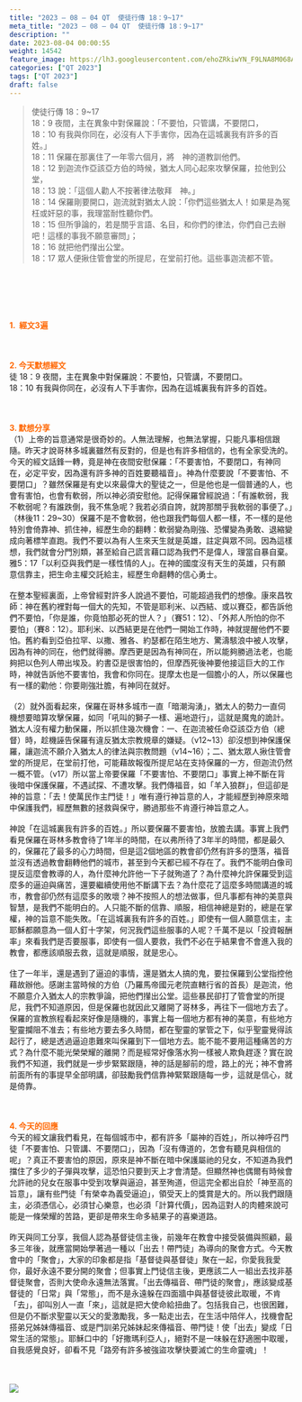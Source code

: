```yaml
---
title: "2023 – 08 – 04 QT  使徒行傳 18：9~17"
meta_title: "2023 – 08 – 04 QT  使徒行傳 18：9~17"
description: ""
date: 2023-08-04 00:00:55
weight: 14542
feature_image: https://lh3.googleusercontent.com/ehoZRkiwYN_F9LNA8M068AYxt73EavCZno-PD1cJRuf5BbSkQVUWr3gNEbt5kSs28Pb_Elg17kSrtf9ybWvojWoMV6I4tPM3vGRGDq6GkKkPdL2Gut4QAIw4-uykKUAtNiKgQKntvsU=w800
categories: ["QT 2023"]
tags: ["QT 2023"]
draft: false
---
```


<blockquote>使徒行傳 18：9~17<br />
18：9 夜間，主在異象中對保羅說：「不要怕，只管講，不要閉口，<br />
18：10 有我與你同在，必沒有人下手害你，因為在這城裏我有許多的百姓。」<br />
18：11 保羅在那裏住了一年零六個月，將　神的道教訓他們。<br />
18：12 到迦流作亞該亞方伯的時候，猶太人同心起來攻擊保羅，拉他到公堂，<br />
18：13 說：「這個人勸人不按著律法敬拜　神。」<br />
18：14 保羅剛要開口，迦流就對猶太人說：「你們這些猶太人！如果是為冤枉或奸惡的事，我理當耐性聽你們。<br />
18：15 但所爭論的，若是關乎言語、名目，和你們的律法，你們自己去辦吧！這樣的事我不願意審問」；<br />
18：16 就把他們攆出公堂。<br />
18：17 眾人便揪住管會堂的所提尼，在堂前打他。這些事迦流都不管。</blockquote><br />
&nbsp;<br />
<br />
&nbsp;<br />
<br />
<span style="color: #ff6600;"><strong>1.  經文3遍</strong></span><br />
<br />
&nbsp;<br />
<br />
<span style="color: #ff6600;"><strong>2. 今天默想經文<br />
</strong></span>徒 18：9 夜間，主在異象中對保羅說：不要怕，只管講，不要閉口。<br />
18：10 有我與你同在，必沒有人下手害你，因為在這城裏我有許多的百姓。<br />
<br />
&nbsp;<br />
<br />
<strong><span style="color: #ff6600;">3. 默想分享<br />
</span></strong>（1）上帝的旨意通常是很奇妙的。人無法理解，也無法掌握，只能凡事相信跟隨。昨天才說哥林多城裏雖然有反對的，但是也有許多相信的，也有全家受洗的。今天的經文話鋒一轉，竟是神在夜間安慰保羅：「不要害怕，不要閉口，有神同在，必定平安，因為還有許多神的百姓要聽福音」。神為什麼要說「不要害怕、不要閉口」？雖然保羅是有史以來最偉大的聖徒之一，但是他也是一個普通的人，也會有害怕，也會有軟弱，所以神必須安慰他。記得保羅曾經說過：「有誰軟弱，我不軟弱呢？有誰跌倒，我不焦急呢？我若必須自誇，就誇那關乎我軟弱的事便了。」（林後11：29~30）保羅不是不會軟弱，他也跟我們每個人都一樣，不一樣的是他特別會倚靠神、抓住神，經歷生命的翻轉：軟弱變為剛強、恐懼變為勇敢、退縮變成向著標竿直跑。我們不要以為有人生來天生就是英雄，註定與眾不同。因為這樣想，我們就會分門別類，甚至給自己謊言藉口認為我們不是偉人，理當自暴自棄。雅5：17「以利亞與我們是一樣性情的人」。在神的國度沒有天生的英雄，只有願意信靠主，把生命主權交託給主，經歷生命翻轉的信心勇士。<br />
<br />
在整本聖經裏面，上帝曾經對許多人說過不要怕，可能超過我們的想像。康來昌牧師：神在舊約裡對每一個大的先知，不管是耶利米、以西結、或以賽亞，都告訴他們不要怕，「你是誰，你竟怕那必死的世人？」（賽51：12）、「外邦人所怕的你不要怕」（賽8：12）。耶利米、以西結更是在他們一開始工作時，神就提醒他們不要怕。舊約看到亞伯拉罕、以撒、雅各、約瑟都在陌生地方、驚濤駭浪中被人攻擊，因為有神的同在，他們就得勝。摩西更是因為有神同在，所以能夠勝過法老，也能夠把以色列人帶出埃及。約書亞是很害怕的，但摩西死後神要他接這巨大的工作時，神就告訴他不要害怕，我會和你同在。提摩太也是一個膽小的人，所以保羅也有一樣的勸他：你要剛強壯膽，有神同在就好。<br />
<br />
（2）就外面看起來，保羅在哥林多城市一直「暗潮洶湧」，猶太人的勢力一直伺機想要暗算攻擊保羅，如同「吼叫的獅子一樣、遍地遊行」，這就是魔鬼的詭計。猶太人沒有權力動保羅，所以抓住幾次機會：一、在迦流被任命亞該亞方伯（總督）時，趁機誣告保羅有違反猶太宗教規章的嫌疑。（v12~13）卻沒想到神保護保羅，讓迦流不願介入猶太人的律法與宗教問題（v14~16）；二、猶太眾人揪住管會堂的所提尼，在堂前打他，可能藉故報復所提尼站在支持保羅的一方，但迦流仍然一概不管。（v17）所以當上帝要保羅「不要害怕、不要閉口」事實上神不斷在背後暗中保護保羅，不遇試探、不遭攻擊。我們傳福音，如「羊入狼群」，但這卻是神的旨意：「去！使萬民作主門徒！」唯有遵行神旨意的人，才能經歷到神原來暗中保護我們，經歷無數的拯救與保守，勝過那些不肯遵行神旨意之人。<br />
<br />
神說「在這城裏我有許多的百姓。」所以要保羅不要害怕，放膽去講。事實上我們看見保羅在哥林多教會待了1年半的時間，在以弗所待了3年半的時間，都是最久的，保羅花了最多的心力時間，但是這2個地區的教會卻仍然有許多的墮落，福音並沒有透過教會翻轉他們的城市，甚至到今天都已經不存在了。我們不能明白像司提反這麼會教導的人，為什麼神允許他一下子就殉道了？為什麼神允許保羅受到這麼多的逼迫與痛苦，還要繼續使用他不斷講下去？為什麼花了這麼多時間講道的城市，教會卻仍然有這麼多的敗壞？神不按照人的想法做事，但凡事都有神的美意與智慧，是我們不能明白的。人只能不斷的信靠、順服，相信神總是對的，總是在掌權，神的旨意不能失敗。「在這城裏我有許多的百姓。」即使有一個人願意信主，主耶穌都願意為一個人釘十字架，何況我們這些服事的人呢？千萬不是以「投資報酬率」來看我們是否要服事，即使有一個人要救，我們不必在乎結果會不會進入我的教會，都應該順服去救，這就是順服，就是忠心。<br />
<br />
住了一年半，還是遇到了逼迫的事情，還是猶太人搞的鬼，要拉保羅到公堂指控他藉故辦他。感謝主當時候的方伯（乃羅馬帝國元老院直轄行省的首長）是迦流，他不願意介入猶太人的宗教爭論，把他們攆出公堂。這些暴民卻打了管會堂的所提尼，我們不知道原因，但是保羅也就因此又離開了哥林多，再往下一個地方去了。保羅的宣教旅程看起來好像是隨機的，事實上每一個地方都有神的美意，有些地方聖靈攔阻不准去；有些地方要去多久時間，都在聖靈的掌管之下，似乎聖靈覺得該起行了，總是透過逼迫患難來叫保羅到下一個地方去。能不能不要用這種痛苦的方式？為什麼不能光榮榮耀的離開？而是經常好像落水狗一樣被人欺負趕逐？實在說我們不知道，我們就是一步步緊緊跟隨，神的話是腳前的燈，路上的光；神不會將前面所有的事提早全部明講，卻鼓勵我們信靠神緊緊跟隨每一步，這就是信心，就是倚靠。<br />
<br />
&nbsp;<br />
<br />
<strong style="font-size: inherit;"><span style="color: #ff6600;">4. 今天的回應<br />
</span></strong>今天的經文讓我們看見，在每個城市中，都有許多「屬神的百姓」，所以神呼召門徒「不要害怕、只管講、不要閉口」，因為「沒有傳道的，怎會有聽見與相信的呢」？真正不要害怕的原因，原來是神不斷在暗中保護屬祂的兒女，不知道為我們擋住了多少的子彈與攻擊，這恐怕只要到天上才會清楚。但顯然神也偶爾有時候會允許祂的兒女在服事中受到攻擊與逼迫，甚至殉道，但這完全都出自於「神至高的旨意」，讓有些門徒「有榮幸為義受逼迫」，領受天上的獎賞是大的。所以我們跟隨主，必須憑信心，必須甘心樂意，也必須「計算代價」，因為這對人的肉體來說可能是一條榮耀的苦路，更卻是帶來生命多結果子的喜樂道路。<br />
<br />
昨天與同工分享，我個人認為基督徒信主後，前幾年在教會中接受裝備與照顧，最多三年後，就應當開始學著過一種以「出去！帶門徒」為導向的聚會方式。今天教會中的「聚會」，大家的印象都是指「基督徒與基督徒」聚在一起，你愛我我愛你，最好永遠不要分開的聚會；但事實上門徒信主後，更應該二人一組出去找非基督徒聚會，否則大使命永遠無法落實。「出去傳福音、帶門徒的聚會」，應該變成基督徒的「日常」與「常態」，而不是永遠躲在四面牆中與基督徒彼此取暖，不肯「去」，卻叫別人一直「來」，這就是把大使命給扭曲了。包括我自己，也很困難，但是仍不斷求聖靈以天父的愛激勵我，多一點走出去，在生活中陪伴人，找機會配搭弟兄姊妹傳福音、或是門訓弟兄姊妹起來傳福音、帶門徒！使「出去」變成「日常生活的常態」。耶穌口中的「好撒瑪利亞人」，絕對不是一味躲在舒適圈中取暖，自我感覺良好，卻看不見「路旁有許多被強盜攻擊快要滅亡的生命靈魂」！<br />
<br />
&nbsp;<br />
<br />
<img class="aligncenter" src="https://i.imgur.com/1G2vg45.jpg" /><br />
<br />
<audio style="display: none;" controls="controls"></audio><br />
<br />
<audio style="display: none;" controls="controls"></audio><br />
<br />
<audio style="display: none;" controls="controls"></audio><br />
<br />
<audio style="display: none;" controls="controls"></audio><br />
<br />
<audio style="display: none;" controls="controls"></audio>
        